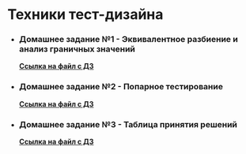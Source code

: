 # Техники тест-дизайна

- ### Домашнее задание №1 - Эквивалентное разбиение и анализ граничных значений

    **[Ссылка на файл с ДЗ](https://docs.google.com/spreadsheets/d/1BSIc5YnNp8NQB1ZzPLOamKyYot6ZtyrgiTXGr3-e2TY/edit?usp=sharing)**

- ### Домашнее задание №2 - Попарное тестирование

    **[Ссылка на файл с ДЗ](https://docs.google.com/spreadsheets/d/1r_4DoIrpcuw-OyqNgGLuw_XdRWMPch-eIHPDjtDFmjo/edit?usp=sharing)**

- ### Домашнее задание №3 - Таблица принятия решений

    **[Ссылка на файл с ДЗ](https://docs.google.com/spreadsheets/d/1CqnTbm19txG36cvLWqtK8TXENiLxwNomr9xykQ8cRM4/edit?usp=sharing)**

